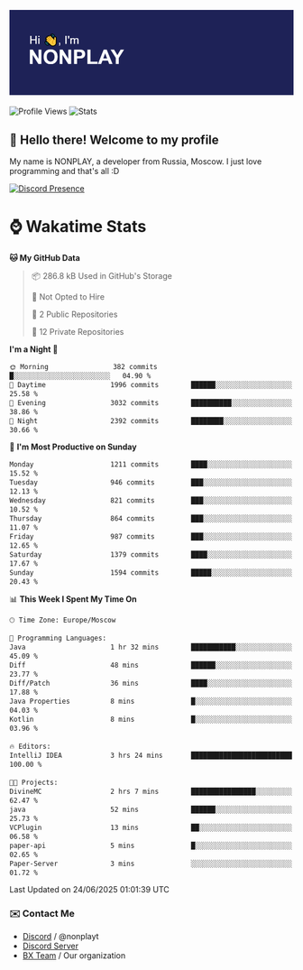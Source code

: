 ![Discord Presence](./header.png)
<br></br>
![Profile Views](https://komarev.com/ghpvc/?username=NONPLAYT&color=blue&style=for-the-badge)
![Stats](https://img.shields.io/badge/0%25-OPTIMIZED-orange?style=for-the-badge)


## :wave: Hello there! Welcome to my profile

My name is NONPLAY, a developer from Russia, Moscow. I just love programming and that's all :D

[![Discord Presence](https://lanyard.cnrad.dev/api/597087584090587177?showDisplayName=true)](https://discord.com/users/597087584090587177) 

# ⌚ Wakatime Stats

<!--START_SECTION:waka-->
**🐱 My GitHub Data** 

> 📦 286.8 kB Used in GitHub's Storage 
 > 
> 🚫 Not Opted to Hire
 > 
> 📜 2 Public Repositories 
 > 
> 🔑 12 Private Repositories 
 > 
**I'm a Night 🦉** 

```text
🌞 Morning                382 commits         █░░░░░░░░░░░░░░░░░░░░░░░░   04.90 % 
🌆 Daytime                1996 commits        ██████░░░░░░░░░░░░░░░░░░░   25.58 % 
🌃 Evening                3032 commits        ██████████░░░░░░░░░░░░░░░   38.86 % 
🌙 Night                  2392 commits        ████████░░░░░░░░░░░░░░░░░   30.66 % 
```
📅 **I'm Most Productive on Sunday** 

```text
Monday                   1211 commits        ████░░░░░░░░░░░░░░░░░░░░░   15.52 % 
Tuesday                  946 commits         ███░░░░░░░░░░░░░░░░░░░░░░   12.13 % 
Wednesday                821 commits         ███░░░░░░░░░░░░░░░░░░░░░░   10.52 % 
Thursday                 864 commits         ███░░░░░░░░░░░░░░░░░░░░░░   11.07 % 
Friday                   987 commits         ███░░░░░░░░░░░░░░░░░░░░░░   12.65 % 
Saturday                 1379 commits        ████░░░░░░░░░░░░░░░░░░░░░   17.67 % 
Sunday                   1594 commits        █████░░░░░░░░░░░░░░░░░░░░   20.43 % 
```


📊 **This Week I Spent My Time On** 

```text
🕑︎ Time Zone: Europe/Moscow

💬 Programming Languages: 
Java                     1 hr 32 mins        ███████████░░░░░░░░░░░░░░   45.09 % 
Diff                     48 mins             ██████░░░░░░░░░░░░░░░░░░░   23.77 % 
Diff/Patch               36 mins             ████░░░░░░░░░░░░░░░░░░░░░   17.88 % 
Java Properties          8 mins              █░░░░░░░░░░░░░░░░░░░░░░░░   04.03 % 
Kotlin                   8 mins              █░░░░░░░░░░░░░░░░░░░░░░░░   03.96 % 

🔥 Editors: 
IntelliJ IDEA            3 hrs 24 mins       █████████████████████████   100.00 % 

🐱‍💻 Projects: 
DivineMC                 2 hrs 7 mins        ████████████████░░░░░░░░░   62.47 % 
java                     52 mins             ██████░░░░░░░░░░░░░░░░░░░   25.73 % 
VCPlugin                 13 mins             ██░░░░░░░░░░░░░░░░░░░░░░░   06.58 % 
paper-api                5 mins              █░░░░░░░░░░░░░░░░░░░░░░░░   02.65 % 
Paper-Server             3 mins              ░░░░░░░░░░░░░░░░░░░░░░░░░   01.72 % 
```


 Last Updated on 24/06/2025 01:01:39 UTC
<!--END_SECTION:waka-->

### ✉️ Contact Me

- [Discord](https://discord.com/users/597087584090587177) / @nonplayt
- [Discord Server](https://discord.gg/qNyybSSPm5)
- [BX Team](https://github.com/BX-Team) / Our organization
